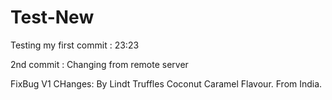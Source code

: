 # Test-New
Testing my first commit : 23:23

2nd commit : Changing from remote server

FixBug V1 CHanges:
By Lindt Truffles Coconut Caramel Flavour. From India.